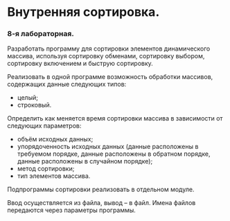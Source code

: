 # Внутренняя сортировка.
### 8-я лабораторная.
Разработать программу для сортировки элементов динамического массива, используя сортировку обменами, сортировку выбором, сортировку включением и быструю сортировку.

Реализовать в одной программе возможность обработки массивов, содержащих данные следующих типов:

* целый;
* строковый.

Определить как меняется время сортировки массива в зависимости от следующих параметров:

* объём исходных данных;
* упорядоченность исходных данных (данные расположены в требуемом порядке, данные расположены в обратном порядке, данные расположены в случайном порядке);
* метод сортировки;
* тип элементов массива.

Подпрограммы сортировки реализовать в отдельном модуле.

Ввод осуществляется из файла, вывод – в файл. Имена файлов передаются через параметры программы.
